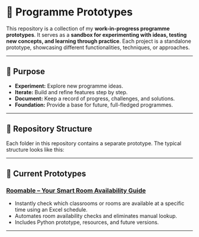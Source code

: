 # 🧪 Programme Prototypes

This repository is a collection of my **work-in-progress programme prototypes**. It serves as a **sandbox for experimenting with ideas, testing new concepts, and learning through practice**. Each project is a standalone prototype, showcasing different functionalities, techniques, or approaches.

---

## 📌 Purpose
- **Experiment:** Explore new programme ideas.  
- **Iterate:** Build and refine features step by step.  
- **Document:** Keep a record of progress, challenges, and solutions.  
- **Foundation:** Provide a base for future, full-fledged programmes.  

---

## 📂 Repository Structure
Each folder in this repository contains a separate prototype. The typical structure looks like this:


---

## 🚀 Current Prototypes
### [Roomable – Your Smart Room Availability Guide](Roomable/)
- Instantly check which classrooms or rooms are available at a specific time using an Excel schedule.  
- Automates room availability checks and eliminates manual lookup.  
- Includes Python prototype, resources, and future versions.

---

